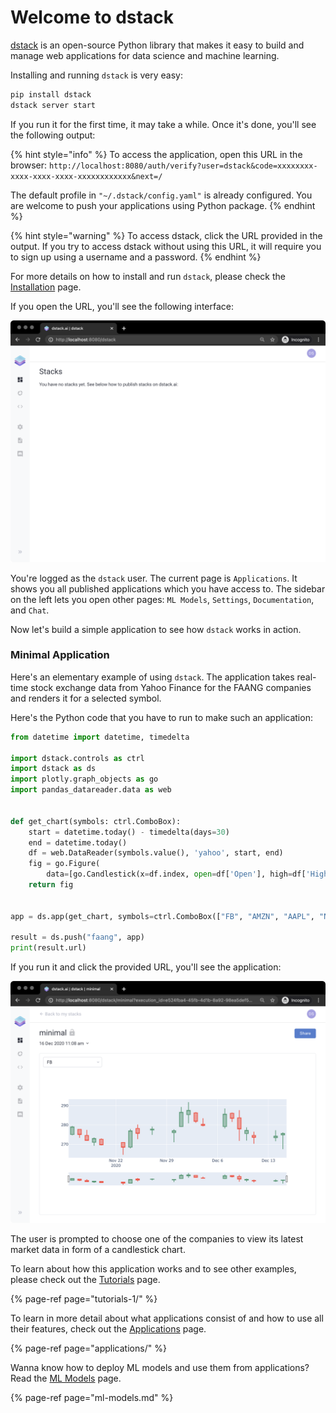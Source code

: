 # Welcome to dstack

[dstack](https://dstack.ai) is an open-source Python library that makes it easy to build and manage web applications for data science and machine learning.

Installing and running `dstack` is very easy:

```bash
pip install dstack
dstack server start
```

If you run it for the first time, it may take a while. Once it's done, you'll see the following output:

{% hint style="info" %}
To access the application, open this URL in the browser: `http://localhost:8080/auth/verify?user=dstack&code=xxxxxxxx-xxxx-xxxx-xxxx-xxxxxxxxxxxx&next=/`  
  
The default profile in `"~/.dstack/config.yaml"` is already configured. You are welcome to push your applications using Python package.
{% endhint %}

{% hint style="warning" %}
To access dstack, click the URL provided in the output. If you try to access dstack without using this URL, it will require you to sign up using a username and a password.
{% endhint %}

For more details on how to install and run `dstack`, please check the [Installation](installation.md) page.

If you open the URL, you'll see the following interface:

![](.gitbook/assets/screenshot-2020-12-16-at-11.14.23.png)

You're logged as the `dstack` user. The current page is `Applications`. It shows you all published applications which you have access to. The sidebar on the left lets you open other pages: `ML Models`, `Settings`, `Documentation`, and `Chat`.

Now let's build a simple application to see how `dstack` works in action.

### Minimal Application

Here's an elementary example of using `dstack`. The application takes real-time stock exchange data from Yahoo Finance for the FAANG companies and renders it for a selected symbol. 

Here's the Python code that you have to run to make such an application:

```python
from datetime import datetime, timedelta

import dstack.controls as ctrl
import dstack as ds
import plotly.graph_objects as go
import pandas_datareader.data as web


def get_chart(symbols: ctrl.ComboBox):
    start = datetime.today() - timedelta(days=30)
    end = datetime.today()
    df = web.DataReader(symbols.value(), 'yahoo', start, end)
    fig = go.Figure(
        data=[go.Candlestick(x=df.index, open=df['Open'], high=df['High'], low=df['Low'], close=df['Close'])])
    return fig


app = ds.app(get_chart, symbols=ctrl.ComboBox(["FB", "AMZN", "AAPL", "NFLX", "GOOG"], require_apply=False))

result = ds.push("faang", app)
print(result.url)
```

If you run it and click the provided URL, you'll see the application:

![](.gitbook/assets/screenshot-2020-12-16-at-11.09.52.png)

The user is prompted to choose one of the companies to view its latest market data in form of a candlestick chart.

To learn about how this application works and to see other examples, please check out the [Tutorials](tutorials-1/) page.

{% page-ref page="tutorials-1/" %}

 To learn in more detail about what applications consist of and how to use all their features, check out the [Applications](applications/) page. 

{% page-ref page="applications/" %}

Wanna know how to deploy ML models and use them from applications? Read the [ML Models](ml-models.md) page.

{% page-ref page="ml-models.md" %}

